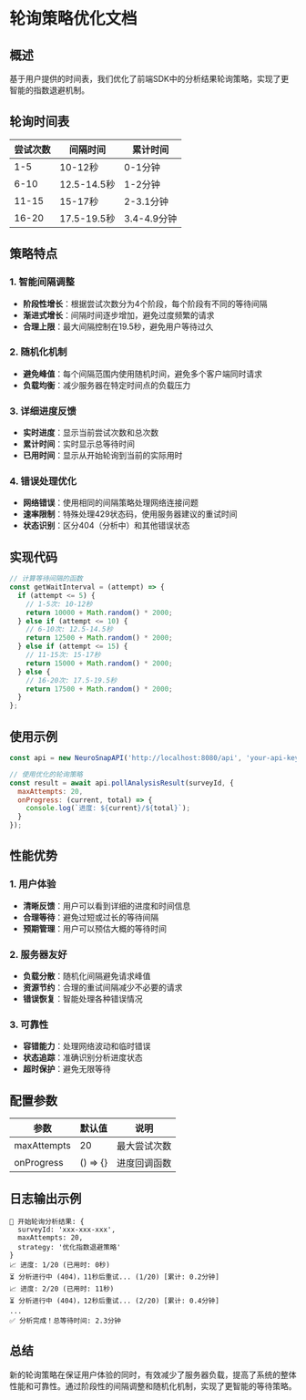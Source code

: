 # 轮询策略优化文档

## 概述

基于用户提供的时间表，我们优化了前端SDK中的分析结果轮询策略，实现了更智能的指数退避机制。

## 轮询时间表

| 尝试次数 | 间隔时间 | 累计时间 |
|---------|---------|---------|
| 1-5     | 10-12秒  | 0-1分钟  |
| 6-10    | 12.5-14.5秒 | 1-2分钟 |
| 11-15   | 15-17秒  | 2-3.1分钟 |
| 16-20   | 17.5-19.5秒 | 3.4-4.9分钟 |

## 策略特点

### 1. 智能间隔调整
- **阶段性增长**：根据尝试次数分为4个阶段，每个阶段有不同的等待间隔
- **渐进式增长**：间隔时间逐步增加，避免过度频繁的请求
- **合理上限**：最大间隔控制在19.5秒，避免用户等待过久

### 2. 随机化机制
- **避免峰值**：每个间隔范围内使用随机时间，避免多个客户端同时请求
- **负载均衡**：减少服务器在特定时间点的负载压力

### 3. 详细进度反馈
- **实时进度**：显示当前尝试次数和总次数
- **累计时间**：实时显示总等待时间
- **已用时间**：显示从开始轮询到当前的实际用时

### 4. 错误处理优化
- **网络错误**：使用相同的间隔策略处理网络连接问题
- **速率限制**：特殊处理429状态码，使用服务器建议的重试时间
- **状态识别**：区分404（分析中）和其他错误状态

## 实现代码

```javascript
// 计算等待间隔的函数
const getWaitInterval = (attempt) => {
  if (attempt <= 5) {
    // 1-5次: 10-12秒
    return 10000 + Math.random() * 2000;
  } else if (attempt <= 10) {
    // 6-10次: 12.5-14.5秒
    return 12500 + Math.random() * 2000;
  } else if (attempt <= 15) {
    // 11-15次: 15-17秒
    return 15000 + Math.random() * 2000;
  } else {
    // 16-20次: 17.5-19.5秒
    return 17500 + Math.random() * 2000;
  }
};
```

## 使用示例

```javascript
const api = new NeuroSnapAPI('http://localhost:8080/api', 'your-api-key');

// 使用优化的轮询策略
const result = await api.pollAnalysisResult(surveyId, {
  maxAttempts: 20,
  onProgress: (current, total) => {
    console.log(`进度: ${current}/${total}`);
  }
});
```

## 性能优势

### 1. 用户体验
- **清晰反馈**：用户可以看到详细的进度和时间信息
- **合理等待**：避免过短或过长的等待间隔
- **预期管理**：用户可以预估大概的等待时间

### 2. 服务器友好
- **负载分散**：随机化间隔避免请求峰值
- **资源节约**：合理的重试间隔减少不必要的请求
- **错误恢复**：智能处理各种错误情况

### 3. 可靠性
- **容错能力**：处理网络波动和临时错误
- **状态追踪**：准确识别分析进度状态
- **超时保护**：避免无限等待

## 配置参数

| 参数 | 默认值 | 说明 |
|-----|-------|------|
| maxAttempts | 20 | 最大尝试次数 |
| onProgress | () => {} | 进度回调函数 |

## 日志输出示例

```
🔄 开始轮询分析结果: {
  surveyId: 'xxx-xxx-xxx',
  maxAttempts: 20,
  strategy: '优化指数退避策略'
}
📈 进度: 1/20 (已用时: 0秒)
⏳ 分析进行中 (404)，11秒后重试... (1/20) [累计: 0.2分钟]
📈 进度: 2/20 (已用时: 11秒)
⏳ 分析进行中 (404)，12秒后重试... (2/20) [累计: 0.4分钟]
...
✅ 分析完成！总等待时间: 2.3分钟
```

## 总结

新的轮询策略在保证用户体验的同时，有效减少了服务器负载，提高了系统的整体性能和可靠性。通过阶段性的间隔调整和随机化机制，实现了更智能的等待策略。 
